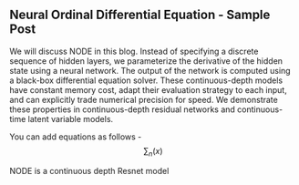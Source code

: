 ## Neural Ordinal Differential Equation - Sample Post

We will discuss NODE in this blog. 
Instead of specifying a discrete sequence of hidden layers, we parameterize the derivative of the hidden state using a neural 
network. The output of the network is computed using a black-box differential equation solver. These continuous-depth models 
have constant memory cost, adapt their evaluation strategy to each input, and can explicitly trade numerical precision for 
speed. We demonstrate these properties in continuous-depth residual networks and continuous-time latent variable models. 

You can add equations as follows - 
$$
\sum_n (x)
$$

NODE is a continuous depth Resnet model 
